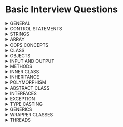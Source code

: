 # Basic Interview Questions

<details>
<summary> GENERAL </summary>

1. Is java case-sensitive language ? <br>
A. No

2. Is java, pass by value or pass by reference ? can you prove it ? <br>
A. It is pass by value. Yes, use swapping program

3. What is the JVM execution flow ? <br>
A. Statics - initializers, variables, methods <br>
   instance - initializers, variables, methods <br>
   then local variables
   
4. How to compile and execute code in java ? <br>
A. use javac for code compilaion and conversion then java for running

5. Can we run any statement without main() ? <br>
A. Yes, static initilzers, static methods

6. what will happen if i call main() inside main() method ? <br>
A. It is recurrsively call itself and run out of memory. heap space

7. What is unicode system ? why two bytes are allocated for each character ? <br>
A. It is system to encoding standard which gives unique number for each character and it requires only byte. <br>
Two bytes are allocated to support other languages
 
8. Can any class be specified as datatype ? For instance 'String' class <br>
A. Yes, all classes are specified as user defined datatype

9. Default datatype for non-fractional numbers & fractional ones ? <br>
A. non-factional - Integer, fractional - Double

10. How datatypes declaration transited from java-8 to java-11 and above ? <br>
A. 'var' keyword is used for representing the datatype reference which will decided at runtime

11. Can you explain with example between operators '|' and '||' ? <br>
A. true & false & true - false [third expression will also evaluated] <br>
   &nbsp;&nbsp;&nbsp; true && false && true - false [third expression is not evaluated due to short circuit]

12. What is ternary operator ? when to use ? any advantage ? <br>
A. Special operator to evaluate expression on condition to produce result [similiar to if/else] <br>
   **Advantage**: Increase code readability <br>
   Example: (a > b) ? a : b; 

13. What is instanceOf operator ? When to use ? any advantage ? <br>
A. instanceOf is special operator which checks object to specific class type <br>
   It is generally used when classes are under inheritance to prevent 'ClassCastException' <br>
   Example: obj instanceOf MyClass

14. What decides the execution flow of expression ? <br>
A. BODMAS rule

15. Can we invoke garbage collector ? <br>
A.  Yes, but when it actually initiates process is not known <br>
    It can be done using System.gc() (OR) Runtime.getRuntime().gc()

16. What are packages and libraries ? <br>
A.  Combining group of similar functionality is called package <br>
    Combining group of similar packages is called library <br>

17. What is the use of import statement, if we can directly use at variable level ? <br>
A.  Its the central area of class where we can define once and use anywhere inside class

18. What is api document ? <br>
A.  It is a reference manual that has all of the information you need to work with the API

19. What is Classpath ? How do you define it ? How is it useful ? <br>
A.  The classpath is an environment variable that specifies the locations where the Java compiler and Java Virtual Machine (JVM) should search for class files and other resources

20. What is JAR file ? How is it different from zip file ? <br>
A.  Compressed version of the code which is readily executable

</details>
<details>
<summary> CONTROL STATEMENTS </summary>

1. what are statements and loops ? <br>
A. Statements executes single execution code [top to bottom] but loops to recurrsively iterates the same execution code <br>
   &nbsp;&nbsp;&nbsp; Statements: if-else, switch, break, continue, return
   &nbsp;&nbsp;&nbsp;      Loops: do-while, while, for, for-each

2. Difference between while and do-while loop ? <br>
A. do-while executes once irrespective of condition where as while adheres to condition. <br>
while is considered as more efficient <br>
   Scenarios: do-while is useful for Menu-Driven Programs, password entry whereas while is Event Handling, Continous monitoring
   
3. How would you write infinite for-loop, while & do-while loop, where are they useful ? <br>
A. for (;;), while(true), do {} while(true) <br>
   Scenarios: In cases where you want to continuesly monitor something use while and do-while

4. What will happen if i run continues loop basically infinite loop ? <br>
A. Heap will run out of memory and out of memory error will come

5. In which cases for loop with indexes are useful ? <br>
A. Generally, when you want to toggle the data with indexes say alternate numbers, every three number of array etc..

6. Give me usecase where we use switch statement ? <br>
A. Switch cases are specifically useful when you want to pre-define values <br>
   &nbsp;&nbsp;&nbsp; Example: bank interest rates, transaction charges, currency values

7. Difference between return and system.exit() ? <br>
A. Generally, return just gracefully terminates the execution but still allows caller method to execute <br>
   &nbsp;&nbsp;&nbsp; whereas system.exit stops the execution either normal [System.exit(0)] or abnormal way [System.exit(1)]

8. In which case finally block executes, if the statements are called before them ? <br>
A. Even if method returns the values, still finally block will be called <br>
   &nbsp;&nbsp;&nbsp; whereas system.exit stops the execution and finally block wont be executed

9. How many ways can we terminate the program ? <br>
A. Currently, there are many ways we can terminate the program <br>
> Graceful way
  - return
  - System.exit(0)
> Abnormal way
  - System.exit(1)
  - Recurrsion
  - Deadlock
  - Sleep infinitely

</details>
<details>
<summary> STRINGS </summary>

1. Is String a class (OR) datatype ? <br>
A. String is a class and all classes are datatype [user-defined datatype]

2. What are the ways in which we you can create string ? <br>
A. It can created as literal, new object, new object(char array), new String(StringBuffer), new String(StringBuildr), toString()

3. How are string stored in below java-8 and after java-8 ? <br>
A. Java-8 before, string literal are stored in String Constant Pool inside Heap, string objects in heap <br>
   Java-8 after, string are stored inside Heap

4. If we dont reference a string, will its value change ? <br>
A. No, because they are immutable

5. What is the danger of String Constant Pool ? <br>
A. String Constant Pool data is not controlled by programmer and lives long. If hacker gain access, its dangerous

6. String class is immutable, are object too immutable ? <br>
A. Obviously, yes

7. What advantage do we get from String being immutable ? <br>
A. Sharing resource

8. How would you search a string from list ? <br>
A. Linear Search, Binary Search etc..

9. How would you modify the content of String ? <br>
A. Either using String Buffer / String Builder

10. Can you explain difference between String Builder and String Buffer ? <br>
A.  String Builder - not synchronized, fast, single-threaded <br>
    String Buffer - synchronized, slow, multi-threaded

11. How to create String Buffer / String Builder ? <br>
A.  It can be created with default constructor or constructor with String args

12. Does String Buffer / String Builder required reference for update ? <br>
A.  No, they are mutable and internally updated

13. Difference between String and String Buffer / String Builder ? <br>
A.  String are immutable objects whereas String Builder / String Buffer are mutable in nature <br>
    String and StringBuffer are thread-safe where as StringBuilder is not <br>
    String can be created many ways whereas String Buffer / String Builder are created using string only

</details>
<details>
<summary> ARRAY </summary>

1. What is array ? <br>
A. array is collection of elements

2. Will array contains same datatype or different type elements ?  <br>
A. same datatype only

3. Where are arrays contents are stored ? <br>
A. Generally, arrays are stored on dynamic memory of heap

4. What are array types ? <br>
A. Arrays are categorized based on dimensions. 1D, 2D, 3D...

5. How many ways can you create arrays ? <br>
A. Arrays can be created using literal or array objects <br>

6. Can we interchange square brackets while declaring arrays ? <br>
A. Yes. int[] arr; (OR) int arr[];


7. What is 2D array ? How to create it <br>
A. It is two dimensional array which is used storing the data <br>
   It is created same way as 1D array

8. What is Jagged Arrays ? Rules to create ? <br>
A. Arrays with variable size but works in multi-dimesional array <br>
   Rules: They are created with initial length

9. Can we change the contents of array even if is marked as final ? <br>
A. Yes, as they are mutable in nature

10. Can i create array in array ? <br>
A.  Yes

11. Can we interchange static & void in main method ? <br>
A.  Yes

12. Can we create main() method of my own ? <br>
A.  Yes

13. Can we call main() method of class from another ? <br>
A.  Yes

14. How are command-line args are read ? <br>
A.  Strings

15. How are escape big string in command-line args ? <br>
A.  Put it inside the quotes

16. Difference between Procedure based vs Object Oriented based approach ? <br>
A.  Procedure based approach hard to understand, increases complexity <br>
    Object Oriented based approach opposite of it also it provides reusability

17. Difference between Object based vs Object Oriented based approach ? <br>
A.  Object based approach similar to Object oriented but it doesnt support inheritance <br>
    Object based - javascript, vbscript <br>
    Object oriented - java, c++

</details>
<details>
<summary> OOPS CONCEPTS </summary>

1. Explain OOPS concepts ? Give some real world example ?
A. Class/Objects <br>
   Encapsulation <br>
   Abstraction <br>
   Inheritance <br>
   Polymorphism <br>

2. Difference between class and object ? where are they stored ? Give Example. <br>
A. Class defines model for objects and it physically doesnt not exists <br>
   whereas object is instance of class <br>
   Class is store in method area whereas objects are stored on heap memory of jvm <br>
   Example: Class - Car, Object - Maruti, Benz etc..

3. Explain Encapsulation ? Advantage ? Example <br>
A. Encapsulation is process of wrapping up variables and methods and securing the data <br>
   variables are marked 'private' and methods as 'public' <br>
   Example - class <br>
   **Advantages**: Security, Reusability of variables, Validation can be placed
    
4. Explain Abstraction ? Advantage ? Example <br>
A. Abstraction is process of hiding the details <br>
   create a method which expose only required details. Say employee basic info but database may contain additional info <br>
   Example - interface <br>
   **Advantages**: Security

5. Explain Inheritance ? Advantage ? Example <br>
A. Inheritance is process of accessing the features <br>
   just extend to class or implement an interface <br>
   Example - King of the kingdom <br>
   **Advantages**: Reusability, Extensibility

6. Explain Polymorphism ? Advantage ? Example <br>
A. Polymorphism is process which means many forms <br>
   method with different arguments or method with same arguments but different types <br>
   Example - Human Beings <br>
   **Advantages**: Flexibility

</details>
<details>
<summary> CLASS </summary>

1. What is hashcode ? How is it useful ? algo used for designing it ? <br>
A. Hashcode is unique hexadecimal representation address of the object <br>
   It is used as key/Id in many cases <br>
   Algo used for hascode can use either HashMap, HashSet or HashTable

2. If i create custom class 'Test' with one variable 'name' & if i create object of it, what will be name value ? <br>
A. It will be 'null' [Defaults will be set for each datatype]

3. What are different memory sections in JVM where object content is stored.? <br> 
A. Stack - local variables, method calls, references to object on heap <br>
   Heap - stores objects and dynamic memory <br>
   Metaspace - metadata of the class

4. Are the object of custom class mutable in nature ? <br>
A. Yes, they are designed for that reason only

5. Can we share objects over the network ? <br>
A. Yes but it must be in the form of bytes [Serialization / Deserialization]

6. What are access specifiers ? Explain its types ? relevance of each of it ? <br>
A. As name suggests, access specifiers are used to provide access to its members & methods of the class <br>
   public - can be accessed from anywhere <br>
   private - can be accessed only within the class <br>
   default - can be accessed only within the package <br>
   **protected** - can be access within and outside package but must be under inheritance <br>

7. Explain constructors ? Types ? Invoked ? <br>
A. They are special method without any return type and used for initializing the object <br>
   **Types**: default & parameterized constructor <br>
   They can be invoked either while creating the object using 'new' keyword <br>
   or it can be invoked via inheritance using 'extends' keyword

8. Advantages of contructors ? <br>
A. Validation, Initialization

9. When is constructor called before or after creation of object? <br>
A. Basically, it is called during the process of creation

10. What is constructor overloading ? <br>
A.  It is the process of creating method with same name but different arguments

11. What is constructor chaining ? <br>
A.  It is the process of chaining the constructor on initilization generally via inheritance

12. Can we return from a constructor ? <br>
A.  Yes, but without any value

13. Is it necessary to define no-args constructor when defining parameterized constructor ? <br>
A.  Yes

14. Difference between default and parameterized constructor ? <br>
A.  default constructor - automatically added by jvm, no args, always one construtor, sets defaults <br>
    parameterzied constructor - must be explicitly defined, some args, multiple constructors, sets provided values <br>

15. Difference between default and no-args constructor ? <br>
A.  default constructor - automatically added by jvm <br>
    no-args constructor - must be explicitly defined, generally used in conjunction with parameterized constructor <br>

16. Difference between constructor and method ? <br>
A.  Constructor - automatically added by jvm / explictly added, used during object construction, same name as class, no return type, no concept of static / non-static<br>
    Method - must be explicitly defined, used after object is constructed, name can be same name or different from class, it can return values, can be static/non-static in nature <br>
  
</details>

<details>
<summary> OBJECTS </summary>

1. Who is the parent of all class ? <br>
A. Object class

2. Important Methods of object class ? <br>
A. equals() - used for matching the content of objects <br>
   hashcode() - generated unique hexadecimal number as reference<br>
   wait() - used for locking the object till it is unlocked by nofity() or notifyAll() <br>
   notify() - used for unlocking the object by sending signal to object <br>
   notifyAll() - used for unlocking the objects by sending signal to objects  <br>
   clone() - used for cloning the objects <br>
   finalize - used for garbage collection <br>
   toString() - convert object to string <br>

3. How many ways can we create an object ? <br>
A. It can be done in following ways
   - Using 'new' keyword
   - Factory classes
   - Cloning
   - Reflection
   - Class.forName()

4. What is Cloning ? How is it useful ? Types ? <br>
A. It the process of creating a new object by copying contents from another object <br>
   It gives resuability of object & reduces developer effort <br>
   Types: Shallow & Deep Copy

6. Difference between shallow and deep copy cloning ? <br>
A. shallow copy is the process of cloning the object where modifications are accepted between cloned and actual object. <br>
   whereas it is opposite for deep copy
   shallow copy uses default clone() method whereas for deep copy we need custom implementation

7. Tell me the contract between hashcode() and equals() method ? <br>
A. If two objects are equal through equals() method, then there hashcode must be same <br>
   If two objects are not equal through equals() method, then there hashcode can be same or different <br>

8. When does hash collision occur ? Resolution ? <br>
A. Generally, when hashcode() method is not properly overridden (OR) same hash values generated for all objects <br>
   Make sure hashcode is properly overridden to produce unique keys

9. Can you explain where to use '==' vs .equals() method ? <br>
A. '==' is mainly used for address comparaision [literals]. useful in case of literals [numbers, characters] <br>
   &nbsp;&nbsp;&nbsp;.equals() is mainly used for value comparision [objects]. useful for any class objects [strings]

</details>

<details>
<summary> INPUT AND OUTPUT </summary>

1. Which class is used for input/output streams ? <br>
A. System.in, System.out, System.err

2. Do you know buffered reader, if yes, why it is used in conjunction with InputStream Reader/ Writer ? <br>
A. Basically, it buffers the input data for efficient reading / writing

3. How many ways can you read input from keyboard ? <br>
A. It can be done using InputStreamReader & Scanner

4. What kind of exception is throwing by Input / Output streams ? <br>
A. IOException - It is checked exception

5. How many ways can you read a character from keyboard ? <br>
A. It can be read using buffered reader or scanner <br>
   Buffered Reader - using read() or readLine().charAt(0) <br>
   Scanner - using next().charAt(0) or nextLine().charAt(0) <br>

6. What is the problem when we use read() followed by readLine().charAt(0) ? <br>
A. read() only takes single character and rest of the character will be pushed to readLine() which is incorrect <br>
   Solution - just use readLine().charAt(0) (OR) bufferedReader.skip(2)

7. What is the problem when we use next().charAt(0) followed by nextLine().charAt(0) ? <br>
A. same problem as read() and readLine() of buffer reader

8. How many ways can you read a characters (OR) string from keyboard ? <br>
A. It can be read using buffered reader or scanner <br>
   Buffered Reader - using readLine() <br>
   Scanner - using nextLine() <br>

9. How many ways can you read numbers from keyboard ? <br>
A. It can be read using buffered reader or scanner <br>
   Buffered Reader - using read() (OR) readLine() in conjuction with wrapper class parse methods <br>
   Scanner - using nextInt() (OR) nextFloat() (OR) nextDouble() and so on.. <br>

10. How many ways can we split string and read the inputs ? <br>
A.  It can be done using 'split()' method of String (OR) use StringTokenizer class

11. Difference between StringTokenizer and String.split() ? which is efficient <br>
A.  StringTokenizer - legacy class, less efficient for single delimiter, doesnt return empty tokens <br>
    split()         - method of string, highly efficient w.r.t delimiters, returns empty tokens

12. How can you format the string output ? <br>
A.  It can be done using String.format() (OR) System.out.printf() 

</details>
<details>
<summary> METHODS </summary>

1. what are instance methods ? How are they called ? where are they stored ? Example <br>
A. They are object methods which are called after object is created <br>
   They are called generally with instance only <br>
   They are stored in heap area of jvm
   Example: setters and getters

2. what are static methods ? How are they called ? where are they stored ? Example <br>
A. They are class methods which are called even before any object is created <br>
   They are called generally with Classname or even instance [interally it resovles to classname] <br>
   They are stored in method area of jvm
   Example: Class.forName("test"), Class.getInstance() etc. <br>

3. Can we access non-static variable in static method ? <br>
A. No

4. Can we access static variable in non-static method ? <br>
A. Yes

5. Where do we use local variables ? Advantage ? <br>
A. Any variables used inside method are local variables, very useful incase of threading 

6. What is shadowing ? <br>
A. It is the practice of using variables in overlapping scopes with the same name

7. Explain the relevance of 'this' ? <br>
A. It is used for referrning the object members. It can be constructor, variable and methods <br>
   It's scope applicable within the class [basically object]

8. Recurrsion ? Adv/disadv ? <br>
A. A function which calls itself <br>
   Adv - Fast execution, less code <br>
   Disadv - If not implemented successfully, it will result in out of memory error

9. What are factory methods ? pattern ? Adv/disadv ?
A. Method used for creating objects by providing class name. <br>
   It uses factory design pattern <br>
   It compares the classname and creates object with new instance <br>
   Adv: one place to create all objects

10. How to define varaible arguments to methods ? rules ? Example <br>
A.  To replace multiple overloaded methods we can use variable arguments <br>
    It can be defined with ... and must be the last argument of the method <br>
    Example: sum of 2'S, 3's, 4's numbers

11. If method return value, is it necessary to consume / read ? <br>
A.  Not necessary

</details>
<details>
<summary> INNER CLASS </summary>

1. What is object graph ? <br>
A. It is the representation of how objects are connected to each other

2. When should we use inner class ? what are adv ? <br>
A. In case we some implmentation to be secured, we can put it in inner class. <br>
   Example: interest of loans

3. Anonymous inner class vs inner class ? <br>
A. Inner classes with have name whereas anonymous wont.  

</details>
<details>
<summary> INHERITANCE </summary>

1. What is the parent of all class either via instance or inheritance way [super] ? <br>
A. Object class

2. Why java doesnt use much of interitance even when it provides reusability ? <br>
A. Code complexity, Readability 

3. Which keywords signifies the class / interface are in inheritance ? <br>
A. extends / implements at class / interface level and super in constructor level 

4. Where can we use 'super' of ? what all can it access ? <br>
A. super is used specially in case of inheritance, it can be access members and constructors

5. What is constructor chaining ? How does it works ? <br>
A. It is the process of chaining all the classes which are under inheritance and it works wth 'super' of call

6. Is there any access specifier designed for inheritance ? <br>
A. Yes, protected

7. Types of inheritance ? Which java supports ? <br>
A. single and multple. java supports single inheritance

8. what is multiple inheritance issue ? why java doesnt support ?
A. It is also called diamond problem of death. It causes confusion on which method to pick and execute <br>
   It add complexity and effects readability

9. Inside constructor, can we have super and this ? what rules are followed ? <br>
A. No, we cannot have both. Rule is to have only one of these and it must be first line of constructor

10. Can i prevent a class from creating object / preventing inheritance ? <br>
A.  Yes, if class has private constructor

</details>
<details>
<summary> POLYMORPHISM </summary>

1. Difference between coercion and conversion ? <br>
A. Automatic conversion between different datatype done by compiler is called coercion <br>
whereas explicit conversion of datatype done using cast operator by coder is called conversion

2. Explain polymorphism ? Types ? Example ? <br>
A. Polymorphism - many forms, variables and methods acts different on different methods <br>
   Types - static and dynamic <br>
   static - The process in which compiler knows the method to execute at compile time [Method Overloading]. <br>
   Example: Fees of bank <br>
   dynamic - The process in which compiler doesnt know the method to execute at compile time,  <br>
   hence it decided at runtime by jvm based on object [Method Overriding]. <br>
   Example - Interest of bank

4. Explain Method Overloading ? Usage ? Example ? <br>
A. It is the process in which multiple methods with same class name but different method signatures <br>
   It may vary by number of args, order of args or datatype of args <br>
   It is mainly used with in the class and used for enhancing the functionality <br>
   Example: skills improvement by employee

5. Explain Method Overriding ? Usage ? Example ? <br>
A. It is the process in which multiple classes with same method name and same method signatures ? <br>
   It must have exact same method signature and is applicable via inheritance <br>
   It is mainly used with in the class and used for enhancing the functionality <br>
   Example: learning different language

6. What can we implement with polymorphism either with static (OR) final (OR) private methods ? <br>
A. Only method overloading 

7. How to make a class immutable ? Adv/dis <br>
A. Make class as final, variable as private and instantitate with constructor and expose getter methods <br>
   throw exception from clone and collections must be copied and then sent <br>
   Adv - security, sharable

</details>
<details>
<summary> ABSTRACT CLASS </summary>

1. Can you explain where can we use abstract class ? Example ? <br>
A. It must be used where new features needs to be added keeping other features intact <br>
   Example: Banking interest on loans

2. Is there any memory allocated for abstract class ? <br>
A. No

3. Can i mark class as 'abstract' even if it doesnt contain abstract methods ? <br>
A. Yes

4. Lets say i create abstract method in concrete class, what changes do i need to make ? <br>
A. Mark the class as abstract

5. Can i create object of abstract class ? <br>
A. No, but it can be used along as anonymous object

6. If i cannot create instance of abstract class, can i access instance methods of it ? <br>
A. Yes, it is possible via Inheritance

7. Can i create protected variable inside abstract class ? <br>
A. Yes, it works well specially it class is accessed via inheritance

8. Why abstract and final doesnt work together ? <br>
A. Abstract requires inheritance whereas final opposes inheritance. Both are opposite in nature

</details>
<details>
<summary> INTERFACES </summary>

1. In case of interface, why methods are public abstract and variables are public static final ? <br>
A. Interface were designed to provide the methods on 'what to do' so methods are abstract in nature <br>
   whereas variables as constants because there is no object so instance variables are eliminated, <br>
   so it can be only accessed statically but things are different in java-8 and above

2. What are marker interface ? what is the use ? Example ? <br>
A. Interfaces with no abstract methods. <br>
   They are useful in specifying compiler that this functionality is applicable <br>
   Example: Clonable, Serializable [But to implement we need to override object methods like clone and serial id]

3. What are functional interface ? what is the use ? Example ? <br> 
A. Interface with single abstract method. <br>
   They are useful in single functionality. It slightly differs in java-8 <br> 
   Example: Runnable, Callable, Comparator, Comparable etc..

4. Can we create object of interface ? <br>
A. No, but it can be done via annonymous inner class

5. What problems is there w.r.t inheritance ? <br>
A. Multiple inheritance

6. How is multiple inheritance resolved ? <br>
A. Interfaces, as they dont provide implementation

7. How is achieve callbacks in java ? <br>
A. Interfaces

8. Difference between classes and interfaces ? <br>
A. classes works both with instance and inheritence way where as interfaces works in inheritance way <br>
   class can extend only one class but multiple interfaces whereas interfaces can extend multiple interfaces <br>
   classes are used to specify 'how to do' whereas interfaces are used to specify 'what to do' <br>
   classes can specify all kinds of methods and variables where as interfaces can only specify methods as abstract
   and variables as constants

9. Can we create a class inside interface ? <br>
A. Yes

10. Can we pass interface reference in methods ? which object does it hold ? <br>
A. Yes, whichever is assigned to it before method call

11. How are interfaces stored after compilation ? <br>
A.  They are stored as .class file only

</details>
<details>
<summary> EXCEPTION </summary>

1. What are Exceptions ? How do you handle it ? <br>
A. Exceptions are abnormal conditions which alters the flow of execution. <br>
   It can be handled with try-catch-finally

2. Difference between compile time vs runtime exceptions ?
A. Exceptions managed by compiler are compile time exception <br>
   whereas exception managed by jvm is called runtime exceptions <br>
   compile time exceptions are enforces method to handle either by try-catch or by throwing <br>
   No such rules for runtime exceptions

3. Difference between error and exceptions <br>
A. Error are irrecoverable conditions and must not be handled. Example: OutOfMemoryError, StackOverflowError <br>
   whereas exceptions are recoverable and must be handled. Example: IOException, NullPointerException <br>

4. Can we handle errors ? If yes, why dont we handle ?
A. Yes, we can but not recommended. <br>
   They are not handled because they are system related issues not program related

5. Which the parent class of all exceptions ? parent of Throwable ? <br>
A. Parent of all exception class is '**Throwable**', parent of throwable is '**Object**' class

6. How do you perform exception handling ? <br>
A. It is generally done using try-catch-finally

7. In case we dont handle exception, how does main method display exception occurred ? <br>
A. Every main method inheritly has exception handling done by JVM. JVM manages exception objects

8. Can we write single catch block and handle multiple exceptions ? <br>
A. Yes, using pipe (|) operator

9. Can we write try without catch block ? <br>
A. Yes, either with finally or use try-with-resources

10. In case developer doesnt want to handle exception, what can he do ? <br>
A.  We can throw the exception mainly checked ones. [We can even throw unchecked exceptions]

11. What are the steps to create custom exceptions ? <br>
A.  Extending to the Exception class <br>
    specify the constructors with arguments else we can't use them

12. Can we throw an exception either thrown from method or create new one ?
A.  Yes, we can throw any exception using 'throw' clause

13. Can we rethrow an exception ? if Yes, what is adv / disadv ? <br>
A.  Yes, but not useful 

14. Can you explain rules for defining the exceptions ?
A.  Make sure all custom exceptions derive from Exceptions class <br>
    Order of exceptions must be from low to high <br>
    
</details>
<details>
<summary>TYPE CASTING</summary>

1. What is type casting ? what is cast operator ? <br>
A. It is process of changing the datatype <br>
   cast operator is used for performing type casting

2. Where can i use type casting ? <br>
A. It is generally used from coverting the dataypes between primitive and reference types

3. What are different types of datatypes ? <br>
A. Primitive and Reference datatypes

4. What is widening and Narrowing ? Example <br>
A. Widening is the process of promoting the object to higher types & is done by compiler. Example - int i = 100;
   Narrowing is the process of demoting the object to lower types & is done by user explicitly. Example - int i = (int) 100.12;

5. What is implicit vs explicit casting ? <br>
A. Automatic casting done by compiler is called implicit casting <br>
   Explicit casting done by the user is called explicit casting <br>
   Explicit casting is error prone where as implicit is not

6. How do you perform primitive casting ? <br>
A. Casting which is between the primitives and its classes

7. How do you perform reference casting ? <br>
A. Casting which is between the classes which are under inheritance

8. What is generalization vs specialization ? <br>
A. Generalization is the process of promoting the classes to higher types <br>
   specialization is the process of promoting the classes to lower types providiing specific functionality

9. Where does narrowing fail ? <br>
A. Narrowing fails in case both reference and object are of parent type and then you demote to subtype

</details>

<details>
<summary> GENERICS </summary>

1. What do you understand by term 'generics' ? where all can we apply ? <br>
A. generics meaning support all types. It is the process of making the class or variable or method, type-safe in nature <br>
   It can be applied on interface, class, method or variable

2. What is generic class / generic method / generic interface.? Explain with example.? <br>
A. Class / methods / interface with support all datatypes except primitives. Make sure they are type-safe <br>
   HumanBeing is generic class and each human becomes specific version
   
3. What is generic type.? <br>
A. It represents a class or interface that is type-safe. It can act upon any datatype

4. What is Erasure.? Any example <br>
A. Creating non-generic version of generic type by java compiler

5. Can we create object of generic class.? <br>
A. No, Generic object creation is not allowed

6. How can generics be applied in java objects.? <br>
A. It is possible because generic types are defined as subtype of object class

7. Any limitations of generic been applied in objects ? <br>
A. Yes, primitives are not supported  

</details>

<details>
<summary> WRAPPER CLASSES </summary>

1. What are wrapper class ? Explaing with usecase ? <br>
A. The classes created for coverting primitives to objects <br>
   They are part of java.lang package <br>
   They are very useful as java deals with objects and it is required while transporting data over network 

2. Are wrapper classes final by nature ? <br>
A. Yes

3. Explain about primitive types and its counter wrapper classes ? <br>
A. byte -> Byte, short -> Short, int -> Integer, long -> Long <br>
   float -> Float, double -> Double <br>
   char -> Chracter <br>
   boolean -> Boolean <br>

4. Which is the parent of all the number classes ? <br>
A. Number class [abstract class]

5. What is Number class ? Tell about its methods ? <br>
A. In order to represent numbers including fractions, number class was created <br>
   Methods <br>
   byteValue(), intValue(), shortValue(), longValue(), floatValue(), doubleValue()

6. Which is better to use for API models ? primitives or wrapper class ? <br>
A. For Api Models, its always good to use wrapper classes as primitives cannot be assigned to missing value

7. What is Character class ? Tell me about the methods ? <br>
A. The counter part for primitive type character <br>
   Methods <br>
   charValue(), compareTo(Character obj), toString(), valueOf(char ch) <br>
   isDigit(char ch), isLetter(char ch), isDigitOrLetter(char ch), isSpaceBar(char ch), isWhiteSpace(char ch),
   isUpperCase(char ch), isLowerCase(char ch) <br>
   toUpperCase(char ch), toLowerCase(char ch)

8. How to convert wrapper class object back to primitive type ? <br>
A. If String, convert using parseXXX method and if number, use XXXValue <br>
   XXX -> can be any primitive type

9. Which wrapper class has only one constructor ? <br>
A. Character Class

10. What are the problems with character class ? <br>
A.  It can be assigned to both character or its associated number. while converting this can create issues

11. What is the relevance of Math class ? <br>
A.  All the mathematical operations are present here. use this as utility

12. What happens when we use Integer i = 10 ? Explain the process ? <br>
A.  When any int value is assigned to wrapper class. Internally it is converted to object using internal cache <br>
    Internal cache works well between byte range. If it goes beyond it, results wont be correct

</details>

<details>
<summary> THREADS </summary>

1. Tell me about theads ? where to use ? adv/dis ? <br>
A. It is seperate path of executing the group of statements <br>
   It is useful in UI responsiveness, web servers, database interaction, data processing <br>
   Advantage:  for faster execution, improving performance, effective utilization of resources, producer-consumer Problem
   Disadavantge: More memory, deadlocks, sync issues

2. Can you explain the Thread content when called using Thread.currentThread() ? <br>
A. It contains three main components. Thread contains [Thread Name, Thread Priority, Thread Group] <br>
   - Thread Name: Name of the thread, if not provided, system will assign it
   - Thread priority: Priority of thread for jvm to execute
   - Thread Group: Group in which threads are present, it can contain many threads

3. Which thread is run by default by java program or main function ? Explain properly ? <br>
A. Every program has a default thread called main thread which is managed by JVM <br>
   Main thread will have its own stack and local variables <br>
   It be specified like this [main, 5, main] --> Thread and group name will be main and priority will be 5

4. Difference between single tasking and multi tasking ?
A. single tasking is a process where it executes one task at a time and goes in sequencial manner <br>
   whereas multi tasking is a process where it executes multiple task at a time and goes in parallel manner <br>
   single tasking is time consuming and does not utilize system resources properly <br>
   whereas multi tasking is time efficient and utilize the system resources properly <br>
   
5. What is CPU intensive vs IO intensive Task ? what to use when ?
A. CPU Intensive Task: A task that requires a lot of computation and uses the CPU heavily. <br>
   Use Cases: Image/video processing, Scientific simulations, Cryptographic calculations, Machine learning model training,      Data compression/encryption

   IO Intensive Task: A task that spends more time waiting for input/output operations than doing computation
   Use Cases: Reading/writing files to disk, Accessing databases, Network communication (APIs, downloading files), Logging      or interacting with hardware

6. Difference between process and threads ? <br>
A. Process is an independent program in execution whereas Thread is a lightweight unit of a process <br>
   Process has its own memory space (heap, stack) whereas Thread shares memory with other threads in the same process <br>
   Process is isolated from other processes	whereas threads are Not isolated – threads can affect each other
   Process communication is Inter-process Communication (IPC), slower whereas threads uses shared memory – fast but risky (race conditions)
  Process Creation Overhead Higher (needs separate memory, resources) whereas threads overhead is Lower (shares context with parent process)
  Process crash affects only that process	whereas Thread crash can affect the whole process (all threads)
  Process run separate applications/tasks whereas Thread	run parts of the same task concurrently

7. How to create threads ? <br>
- It can be created in following ways
  - extends Thread class [NOT RECOMMENDED]
  - implements Runnable interface [RECOMMENDED]
  - implements Callable interface [RECOMMENDED]
  - Executor service [RECOMMENDED]

8. How to run a threads ? Can i run the thread using thread.run() ? <br>
A. It can be run using start() method of thread. <br>
   start() - It creates thread which has its own stack and has its own local variables.
   run() - must not be used as it execution runs in same thread

9. Can i start a thread again ? <br>
A. No, It will throw InterruptedException

10. Can i stop a thread ? <br>
A.  Yes, but not recommended [In case you want to stop, stop using flags not using Thread.stop()]

11. Thread vs Process ? Explain <br>
A.  Thread is used for performing a single task whereas process contains serveral tasks and needs serveral threads <br>
    Threads are lighweight in nature whereas processes are heavier as it requires more cpu and memory <br>
    Example: Process: Payment, Task: check payment mode, deduct from bank account, credit to wallet, process order

12. What exceptions does thread throw ? Do we need to handle ? <br>
A.  Interrupted Exception is thrown by thread methods and yes we need to handle for normal termination

13. Where all memory will be allocated once thread is created ? <br>
A.  Heap, Method Area, Stack

14. Are thread synchronous or Asynchronous in nature ? <br> 
A.  Asynchronous

15. Difference between sleep() and wait() method ? <br>
A.  sleep() is method of Thread class whereas wait() is the method of object class <br>
    sleep() method doesnt required object it just blocks thread whereas wait() requires object hence it needs sync block or method.
    sleep() method doesnt release the lock which is aquired whereas wait() releases the lock if aquired <br>
    sleep() is static method whereas wait() is non-static method <br>
    sleep() pauses for a specific duration whereas wait() waits for notification <br>
    sleep() doesnt required wakeup methods its time based whereas wait() requires wakeup using notify(), notifyAll() <br>
    sleep() is useful in polling or retry logic whereas wait() is useful mainly for Producer-Consumer problem

16. What is race condition ? How does it occur with scenario ?
A.  It is the problem which occurs when multiple threads updates the same shared resource <br>
    Scenario: In bank account, if we perform operations such as deposit or withdrawal at a time, this problem can occur

17. Explain Synchronization process.? Explain with example.? Adv/Disadv
A.  Synchronization in Java is a mechanism used to control the access of multiple threads to shared resources. <br>
    Adv: It sequencializes the thread aquiring shared resource preventing race condition
    DisAdv: Slowers the performance, consumes more memory <br>
    Example: Any distributions like ticket counter, bus counter

18. How many ways can we perform synchronizaton process ? <br>
A.  It can be using sync block (OR) sync method

19. When to use wait(), notify() and notifyAll()
A.  Mainly used for Thread Communication. Must be used in sync block/method <br>
    Example: producer-consumer problem etc..

20. What is mutually exclusive lock ?
A.  When one thread holds the lock and other thread wants to aquire it, they are mutually exclusive in nature. <br>
    (Or) The object is locked mutually on threads. It requires synchronization
     
21. What is deadlock ? How does it occur ? Preventition steps ? Disadvantages ? <br>
A.  Deadlock is a process in which threads lock each other waiting forever, it happens in mutli-threaded enviroment while        threads works with resource with sync block or methods <br>
    It can occur if the two threads waits for each other to release the resource <br>
    Steps: <br>
        - Its generally happens through bad design, it can be corrected at code level <br>
        - Avoid nested locks, unncessary locks & also from thread.join() method <br>
    Disadvantages: <br>
       - It can run the memory out
       - system will hang and slowness can be observerd
 
22. In multi-threaded environment, how will you manipulate strings ?
A.  Use StringBuffer

23. What is deamon threads ? use-case ? how to check if thread is deamon ? <br>
A.  Threads which are not created by user and runs forever. [system threads] <br>
    They are useful for running background process. lets say - updating service package, database service <br>
    isDeamon() of thread method helps in indicating whether it is normal or deamon thread

24. What is Thread group ? Adv/Dis ? How is it represented ?
A.  It is a group of threads where each thread works independently per task and will consume more resources <br>
    It is generally represent with Thread. Thread.currentThread() gives the information <br>
    Adv: <br>
       - We can group different threads into the group. Example: project team <br>
    DisAdv: <br>
       - It may overload consuming more resources and system crashes
    
25. What is Thread Pools ? Adv/Dis ? Use-case ? <br>
A.  It is concept of providing readily available threads for the programmer to use. Internally manages thread communication,     effective memory utilization<br>
    Adv: <br>
       - Ready made threads are provided, user just need to use it <br>
       - No need to manage the cycle of threads <br>
   DisAdv: <br>
      - It is possible to have deadlocks
      - Internal issue w.r.t threads are undetermined
   Use-Case:
      - Programmers tend to use ready-made framework such as executer service which manages thread of pools <br>
        It is useful in executing any functionality which is background process [Animation, Gaming]

26. Tell me about different types of thread pools ? <br>
A.  Single Thread Pool - It just contains only one thread & executes task sequencially. Example - Any Program <br>
    Single Scheduled Thread Pool - It contains only one Thread & useful for scheduling **future** tasks. Example - Payment <br>
    Fixed Thread Pool - It contains fixed number of threads and executes tasks parallely<br>
    Cached Thread Pool - It contains multiple threads provided and executes tasks and waits till 1min before thrashing and                            then new threads will be created <br>
    Scheduled Thread Pool - It contains multiple threads provided and executes **future** tasks and waits till 1min before thrashing and then new threads will be created <br>

27. What is Executor Service ? How is it useful ? <br>
A.  It is a framework designed for providing worker threads. It uses **Exeutors** class to create thread pool <br>
    It is useful because it manages the lifecycle of threads <br>

28. What is CPU vs Memeory Intensive Tasks ?
A.  The task which requires more processing power then it is called cpu intensive task. <br>
    Use Process Based Multi=tasking <br>
    Ex: Math calculation
    The task which requires more memory power then it is called memory intensive task. <br>
    Use Thread Based Multi=tasking <br>
    Ex: Games, Animation 

29. Explain Thread Life Cycle ?
A.  New - When the thread is created but not running state [start() method] <br>
    Runnable - When the thread is ready to run [yeild(), notify(), notifyAll() method] <br>
    Not-Runnable - When the thread is blocked/waited [sleep(), wait(), IO Block method] <br>
    Terminate - When the thread is killed [stop() method (OR) run method finishes] <br>

30. Types of locks in threads ? Example <br>
A. 

</details>
